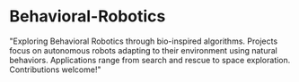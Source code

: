 # Behavioral-Robotics
"Exploring Behavioral Robotics through bio-inspired algorithms. Projects focus on autonomous robots adapting to their environment using natural behaviors. Applications range from search and rescue to space exploration. Contributions welcome!"


